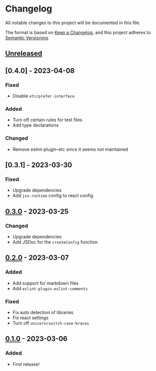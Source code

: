 # Changelog

All notable changes to this project will be documented in this file.

The format is based on [Keep a Changelog](https://keepachangelog.com/en/1.0.0/),
and this project adheres to [Semantic Versioning](https://semver.org/spec/v2.0.0.html).

## [Unreleased]

## [0.4.0] - 2023-04-08
### Fixed
- Disable `etc/prefer-interface`

### Added
- Turn off certain rules for test files
- Add type declarations

### Changed
- Remove eslint-plugin-etc since it seems not maintained

## [0.3.1] - 2023-03-30
### Fixed
- Upgrade dependencies
- Add `jsx-runtime` config to react config

## [0.3.0] - 2023-03-25
### Changed
- Upgrade dependencies
- Add JSDoc for the `createConfig` function

## [0.2.0] - 2023-03-07
### Added
- Add support for markdown files
- Add `eslint-plugin-eslint-comments`

### Fixed
- Fix auto detection of libraries
- Fix react settings
- Turn off `unicorn/switch-case-braces`


## [0.1.0] - 2023-03-06
### Added
- First release!

[unreleased]: https://github.com/olivierlacan/keep-a-changelog/compare/v0.4.0...HEAD
[0.3.0]: https://github.com/olivierlacan/keep-a-changelog/compare/v0.3.1...v0.4.0
[0.3.0]: https://github.com/olivierlacan/keep-a-changelog/compare/v0.3.0...v0.3.1
[0.3.0]: https://github.com/olivierlacan/keep-a-changelog/compare/v0.2.0...v0.3.0
[0.2.0]: https://github.com/olivierlacan/keep-a-changelog/compare/v0.1.1...v0.2.0
[0.1.1]: https://github.com/olivierlacan/keep-a-changelog/compare/v0.1.0...v0.1.1
[0.1.0]: https://github.com/arianrhodsandlot/eslint-config/releases/tag/v0.1.0
